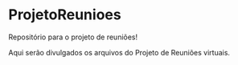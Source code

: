 ProjetoReunioes
===============

Repositório para o projeto de reuniões!

Aqui serão divulgados os arquivos do Projeto de Reuniões virtuais.
